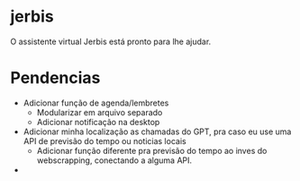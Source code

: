 # jerbis
 O assistente virtual Jerbis está pronto para lhe ajudar.


# Pendencias

- Adicionar função de agenda/lembretes
  - Modularizar em arquivo separado
  - Adicionar notificação na desktop
- Adicionar minha localização as chamadas do GPT, pra caso eu use uma API de previsão do tempo ou noticias locais
  - Adicionar função diferente pra previsão do tempo ao inves do webscrapping, conectando a alguma API.
- 